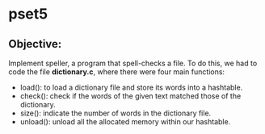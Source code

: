 # pset5

## Objective:
Implement speller, a program that spell-checks a file.
To do this, we had to code the file **dictionary.c**, where there were four main functions:
 - load(): to load a dictionary file and store its words into a hashtable.
 - check(): check if the words of the given text matched those of the dictionary.
 - size(): indicate the number of words in the dictionary file.
 - unload(): unload all the allocated memory within our hashtable.
 
